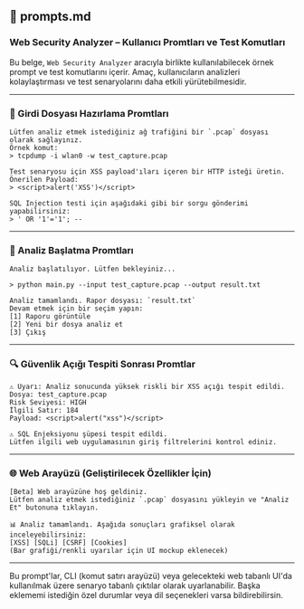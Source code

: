 ## 💬 prompts.md

### Web Security Analyzer – Kullanıcı Promtları ve Test Komutları

Bu belge, `Web Security Analyzer` aracıyla birlikte kullanılabilecek örnek prompt ve test komutlarını içerir. Amaç, kullanıcıların analizleri kolaylaştırması ve test senaryolarını daha etkili yürütebilmesidir.

---

### 📁 Girdi Dosyası Hazırlama Promtları

```text
Lütfen analiz etmek istediğiniz ağ trafiğini bir `.pcap` dosyası olarak sağlayınız.
Örnek komut:  
> tcpdump -i wlan0 -w test_capture.pcap
```

```text
Test senaryosu için XSS payload'ıları içeren bir HTTP isteği üretin.  
Önerilen Payload:  
> <script>alert('XSS')</script>
```

```text
SQL Injection testi için aşağıdaki gibi bir sorgu gönderimi yapabilirsiniz:  
> ' OR '1'='1'; --
```

---

### 🧪 Analiz Başlatma Promtları

```text
Analiz başlatılıyor. Lütfen bekleyiniz...

> python main.py --input test_capture.pcap --output result.txt
```

```text
Analiz tamamlandı. Rapor dosyası: `result.txt`  
Devam etmek için bir seçim yapın:
[1] Raporu görüntüle  
[2] Yeni bir dosya analiz et  
[3] Çıkış
```

---

### 🔍 Güvenlik Açığı Tespiti Sonrası Promtlar

```text
⚠️ Uyarı: Analiz sonucunda yüksek riskli bir XSS açığı tespit edildi.  
Dosya: test_capture.pcap  
Risk Seviyesi: HIGH  
İlgili Satır: 184  
Payload: <script>alert("xss")</script>
```

```text
⚠️ SQL Enjeksiyonu şüpesi tespit edildi.  
Lütfen ilgili web uygulamasının giriş filtrelerini kontrol ediniz.
```

---

### 🌐 Web Arayüzü (Geliştirilecek Özellikler İçin)

```text
[Beta] Web arayüzüne hoş geldiniz.  
Lütfen analiz etmek istediğiniz `.pcap` dosyasını yükleyin ve "Analiz Et" butonuna tıklayın.
```

```text
📊 Analiz tamamlandı. Aşağıda sonuçları grafiksel olarak inceleyebilirsiniz:  
[XSS] [SQLi] [CSRF] [Cookies]  
(Bar grafiği/renkli uyarılar için UI mockup eklenecek)
```

---

Bu prompt'lar, CLI (komut satırı arayüzü) veya gelecekteki web tabanlı UI'da kullanılmak üzere senaryo tabanlı çıktılar olarak uyarlanabilir. Başka eklememi istediğin özel durumlar veya dil seçenekleri varsa bildirebilirsin.

